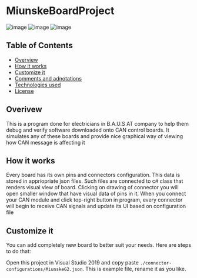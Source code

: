 # MiunskeBoardProject
![image](https://img.shields.io/badge/.NET-512BD4?style=for-the-badge&logo=dotnet&logoColor=white)
![image](https://img.shields.io/badge/C%23-239120?style=for-the-badge&logo=c-sharp&logoColor=white)
![image](https://img.shields.io/badge/Windows-0078D6?style=for-the-badge&logo=windows&logoColor=white)


## Table of Contents
* [Overview](#Overview)
* [How it works](#How-it-works)
* [Customize it](#Customize-it)
* [Comments and adnotations](#Comments-and-adnotations)
* [Technologies used](#Technologies-used)
* [License](#License)



## Overivew

This is a program done for electricians in B.A.U.S AT company to help them debug and verify software downloaded onto CAN control boards. It simulates any of these boards 
and provide nice graphical way of viewing how CAN message is affecting it

## How it works

Every board has its own pins and connectors configuration. This data is stored in appriopriate json files. Such files are connected to c# class that renders visual view of board.
Clicking on drawing of connector you will open smaller window that have visual data of pins in it. When you connect your CAN module and click top-right button in program, every connector
will begin to receive CAN signals and update its UI based on configuration file

## Customize it

You can add completely new board to better suit your needs. Here are steps to do that: <br/>

Open this project in Visual Studio 2019 and copy paste ```./connector-configurations/MiunskeG2.json```. This is example file, rename it as you like.

